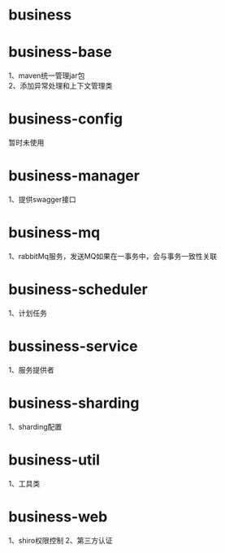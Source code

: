 # business

# business-base 
1、maven统一管理jar包  
2、添加异常处理和上下文管理类

# business-config
暂时未使用

# business-manager
1、提供swagger接口

# business-mq
1、rabbitMq服务，发送MQ如果在一事务中，会与事务一致性关联

# business-scheduler
1、计划任务

# bussiness-service
1、服务提供者

# business-sharding
1、sharding配置

# business-util
1、工具类

# business-web
1、shiro权限控制
2、第三方认证